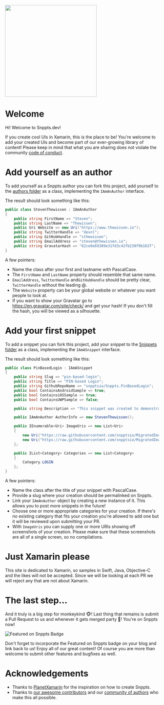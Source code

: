 <img src="https://raw.githubusercontent.com/snpptsdev/snppts/master/src/Snppts/wwwroot/img/snppts_logo.png" width="300px" />

# Welcome

Hi! Welcome to Snppts.dev!

If you create cool UIs in Xamarin, this is the place to be! You're welcome to add your created UIs and become part of our ever-growing library of content! Please keep in mind that what you are sharing does not violate the community [code of conduct](https://github.com/snpptsdev/snppts/blob/master/CODE_OF_CONDUCT.md).

# Add yourself as an author

To add yourself as a Snppts author you can fork this project, add yourself to the [authors folder](https://github.com/snpptsdev/snppts/tree/master/src/Snppts/Authors) as a class, implementing the `IAmAnAuthor` interface.

The result should look something like this:

``` csharp
public class StevenThewissen : IAmAnAuthor
{
    public string FirstName => "Steven";
    public string LastName => "Thewissen";
    public Uri Website => new Uri("https://www.thewissen.io");
    public string TwitterHandle => "devnl";
    public string GitHubHandle => "sthewissen";
    public string EmailAddress => "steven@thewissen.io";
    public string GravatarHash => "62ce0e69389e31fd3c42fb230f9b1637";
}
```

A few pointers:

- Name the class after your first and lastname with PascalCase.
- The `FirstName` and `LastName` property should resemble that same name.
- `EmailAddress`, `TwitterHandle` and`GitHubHandle` should be pretty clear, `TwitterHandle` without the leading @.
- The `Website` property can be your global website or whatever you want people to look at.
- If you want to show your Gravatar go to https://en.gravatar.com/site/check/ and get your hash! If you don't fill the hash, you will be viewed as a silhouette.

# Add your first snippet

To add a snippet you can fork this project, add your snippet to the [Snippets folder](https://github.com/snpptsdev/snppts/tree/master/src/Snppts/Snippets) as a class, implementing the `IAmASnippet` interface.

The result should look something like this:

``` csharp
public class PinBasedLogin : IAmASnippet
{
    public string Slug => "pin-based-login";
    public string Title => "PIN-based Login";
    public string GithubRepoName => "snpptsio/Snppts.PinBasedLogin";
    public bool ContainsAndroidSample => true;
    public bool ContainsiOSSample => true;
    public bool ContainsUWPSample => false;

    public string Description => "This snippet was created to demonstrate a simple PIN-based login screen. It uses buttons and images to create the numpad control. Tapping on a number adds the number to a property bound to the interface. Also contains some simple length checks (max. 6 characters) for the PIN code and uses Fresh MVVM for its page models.";

    public IAmAnAuthor AuthorInfo => new StevenThewissen();

    public IEnumerable<Uri> ImageUris => new List<Uri>
    {
        new Uri("https://raw.githubusercontent.com/snpptsio/MigratedImages/master/18/60.jpg"),
        new Uri("https://raw.githubusercontent.com/snpptsio/MigratedImages/master/18/61.jpg")
    };

    public IList<Category> Categories => new List<Category>
    {
        Category.LOGIN
    };
}
```

A few pointers:

- Name the class after the title of your snippet with PascalCase.
- Provide a slug where your creation should be permalinked on Snppts.
- Link your `IAmAnAuthor` object by creating a new instance of it. This allows you to post more snippets in the future!
- Choose one or more appropriate categories for your creation. If there's no existing category that fits your creation you're allowed to add one but it will be reviewed upon submitting your PR.
- With `ImageUris` you can supply one or more URIs showing off screenshots of your creation. Please make sure that these screenshots are all of a single screen, so no compilations.

# Just Xamarin please

This site is dedicated to Xamarin, so samples in Swift, Java, Objective-C and the likes will not be accepted. Since we will be looking at each PR we will reject any that are not about Xamarin.

# The last step...

And it truly is a big step for monkeykind 🐵! Last thing that remains is submit a Pull Request to us and whenever it gets merged party 🎉! You're on Snppts now!

![Featured on Snppts Badge](https://www.snppts.dev/img/snppts-badge.jpg)

Don't forget to incorporate the Featured on Snppts badge on your blog and link back to us! Enjoy all of our great content! Of course you are more than welcome to submit other features and bugfixes as well.

# Acknowledgements
* Thanks to [PlanetXamarin](https://www.planetxamarin.com) for the inspiration on how to create Snppts.
* Thanks to [our awesome contributors](https://github.com/snpptsdev/snppts/graphs/contributors) and our [community of authors](https://github.com/snpptsdev/snppts/tree/master/src/Snppts/Authors) who make this all possible.
